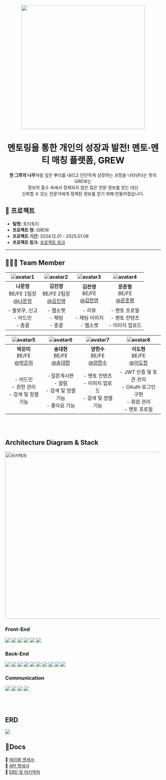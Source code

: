 <div align=center>
<img src="https://github.com/user-attachments/assets/7734c451-ade9-40b2-b575-19779300498a" width="400"/>


# 멘토링을 통한 개인의 성장과 발전! 멘토·멘티 매칭 플랫폼, GREW

**한 그루의 나무**처럼 깊은 뿌리를 내리고 단단하게 성장하는 과정을 나타낸다는 뜻의 GREW는  
정보의 홍수 속에서 정제되지 않은 많은 전문 정보를 얻는 대신  
신뢰할 수 있는 전문가에게 정제된 정보를 얻기 위해 만들어졌습니다.

</div>


## 📜 프로젝트

- **팀명:** 토티토티
- **프로젝트 명:** GREW
- **프로젝트 기간:** 2024.12.01 - 2025.01.08
- **프로젝트 링크:** [프로젝트 링크](http://43.203.0.119:3000/)

---

## 🧑🏻‍💻 Team Member
<div align=center>
  
|![avatar1](https://github.com/user-attachments/assets/c3f80874-ae53-4c6c-ba25-e1b90b77d3bc)|![avatar2](https://github.com/user-attachments/assets/eae62a00-6bc1-4315-b780-822fb576bd5c)|![avatar3](https://github.com/user-attachments/assets/15ccede9-c932-477b-9a3a-be5bc5e96987)|![avatar4](https://github.com/user-attachments/assets/227dd03d-92a0-41d8-bfae-7c416469b9fa)|
|:---:|:---:|:---:|:---:|
| **나문정** <br> BE/FE 1팀장 <br> [@나문정](https://github.com/imun46)| **김진영** <br> BE/FE 2팀장 <br> [@김진영](https://github.com/Gosem7)| **김찬영** <br> BE/FE <br> [@김찬영](https://github.com/kctml2935)| **문준형** <br> BE/FE <br> [@문준형](https://github.com/Cloudorair)|
| - 팔로우, 신고 <br> - 어드민 <br> - 총괄 | - 웹소켓 <br> - 채팅 <br> - 총괄 | - 리뷰 <br> - 채팅 이미지 <br> - 웹소켓 | - 멘토 프로필 <br> - 멘토 컨텐츠 <br> - 이미지 업로드 |

|![avatar5](https://github.com/user-attachments/assets/974659b9-cfe5-446d-a672-5cfdc85a8e0e)|![avatar6](https://github.com/user-attachments/assets/26b4c2b2-a5d5-401f-8268-9125eb939fd7)|![avatar7](https://github.com/user-attachments/assets/ca27f1f7-ac26-44b3-9658-1aa45edd5cc4)|![avatar8](https://github.com/user-attachments/assets/bf45b332-4b3b-4f6f-9418-377420dc1b89)|
|:---:|:---:|:---:|:---:|
| **박은미** <br> BE/FE <br> [@박은미](https://github.com/hornheart)| **송대현** <br> BE/FE <br> [@송대현](https://github.com/jonadan0322)| **양한수** <br> BE/FE <br> [@양한수](https://github.com/apk1207)| **이도현** <br> BE/FE <br> [@이도현](https://github.com/ldh9709)|
| - 어드민 <br> - 권한 관리 <br> - 검색 및 정렬 기능 | -질문게시판 <br> - 알림 <br> - 검색 및 정렬 기능 <br> - 좋아요 기능 | - 멘토 컨텐츠 <br> - 이미지 업로드 <br> - 검색 및 정렬 기능 | - JWT 인증 및 토큰 관리 <br> - OAuth 로그인 구현 <br> - 회원 관리 <br> - 멘토 프로필 |

</div>

<br/>
<br/>

## Architecture Diagram & Stack
<img src="https://github.com/user-attachments/assets/8bd6d8c8-8ec3-4934-843a-4c5c4ff51efb" alt="아키텍처" width="720" height="540">

### Front-End
<img src="https://img.shields.io/badge/javascript-%23323330.svg?style=for-the-badge&logo=javascript&logoColor=%23F7DF1E"/> <img src="https://img.shields.io/badge/html5-%23E34F26.svg?style=for-the-badge&logo=html5&logoColor=white"/> <img src="https://img.shields.io/badge/css3-%231572B6.svg?style=for-the-badge&logo=css3&logoColor=white"/> <img src="https://img.shields.io/badge/react-%2320232a.svg?style=for-the-badge&logo=react&logoColor=%2361DAFB"/> <img src="https://img.shields.io/badge/React_Router-CA4245?style=for-the-badge&logo=react-router&logoColor=white"/> <img src="https://img.shields.io/badge/prettier-%23F7B93E.svg?style=for-the-badge&logo=prettier&logoColor=black"/>

### Back-End
<img src="https://img.shields.io/badge/java-%23ED8B00.svg?style=for-the-badge&logo=openjdk&logoColor=white"/> <img src="https://img.shields.io/badge/Oracle-F80000?style=for-the-badge&logo=oracle&logoColor=white"/> <img src="https://img.shields.io/badge/Gradle-02303A.svg?style=for-the-badge&logo=Gradle&logoColor=white"/> <img src="https://img.shields.io/badge/Spring Boot-6DB33F?style=for-the-badge&logo=springboot&logoColor=white"> <img src="https://img.shields.io/badge/Spring Security-6DB33F?style=for-the-badge&logo=springsecurity&logoColor=white"> <img src="https://img.shields.io/badge/Spring MVC-6DB33F?style=for-the-badge&logo=&logoColor="> <img src="https://img.shields.io/badge/Spring Data JPA-6DB33F?style=for-the-badge&logo=&logoColor="> <img src="https://img.shields.io/badge/JDK 11-DC0D15?style=for-the-badge&logo=&logoColor="> <img src="https://img.shields.io/badge/JWT-EF2D5E?style=for-the-badge&logo=&logoColor="> <img src="https://img.shields.io/badge/OAuth 2.0-EB5424?style=for-the-badge&logo=&logoColor=">

### Communication
<img src="https://img.shields.io/badge/github-%23121011.svg?style=for-the-badge&logo=github&logoColor=white"/> <img src="https://img.shields.io/badge/Notion-%23000000.svg?style=for-the-badge&logo=notion&logoColor=white"/> <img src="https://img.shields.io/badge/Discord-%235865F2.svg?style=for-the-badge&logo=discord&logoColor=white"/> <img src="https://img.shields.io/badge/figma-%23F24E1E.svg?style=for-the-badge&logo=figma&logoColor=white"/>

<br/>
<br/>

## ERD
<img src="https://github.com/user-attachments/assets/4a83c86b-e7b5-4a54-a7ad-c971f82f8760"/>


## 📖Docs
🔗 [테이블 명세서](https://docs.google.com/spreadsheets/d/1gDbkN_rdSKef2xf1PhucVAKwJfAvm0yz3JI0ef4hh_A/edit?usp=sharing)
<br/>
🔗 [API 명세서 ](https://gleaming-random-882.notion.site/API-143697bf650d80d4aff1f0c2ee858902?pvs=4)
<br/>
🔗 [ERD 및 아키텍쳐](https://gleaming-random-882.notion.site/ERD-174697bf650d8058b37bdc1006687290)
<br/>


